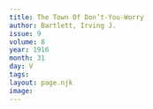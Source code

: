 ```yaml
---
title: The Town Of Don’t-You-Worry
author: Bartlett, Irving J.
issue: 9
volume: 8
year: 1916
month: 31
day: V
tags:
layout: page.njk
image:
---
```

